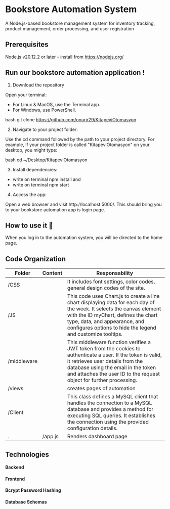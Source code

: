 # Bookstore Automation System

A Node.js-based bookstore management system for inventory tracking, product management, order processing, and user registration
## Prerequisites
 Node.js v20.12.2 or later - install from https://nodejs.org/
##  Run our bookstore automation application !

1. Download the repository

  Open your terminal:
- For Linux & MacOS, use the Terminal app.
- For Windows, use PowerShell.

bash
  git clone https://github.com/onurjr29/KitapeviOtomasyon

2. Navigate to your project folder:

  Use the cd command followed by the path to your project directory. For example, if your project folder is called "KitapeviOtomasyon" on your desktop, you might type:

bash
cd ~/Desktop/KitapeviOtomasyon

3. Install dependencies:

  - write on terminal npm install  and 
  - write on terminal npm start
 
4. Access the app:

Open a web browser and visit http://localhost:5000/. This should bring you to your bookstore automation app is login page.

## How to use it 📖

When you log in to the automation system, you will be directed to the home page.

## Code Organization

|  Folder | Content | Responsability| 
| --- | --- | --- |
|/CSS| |		It includes font settings, color codes, general design codes of the site.|
|/JS| | This code uses Chart.js to create a line chart displaying data for each day of the week. It selects the canvas element with the ID myChart, defines the chart type, data, and appearance, and configures options to hide the legend and customize tooltips.|
|/middleware|	|	This middleware function verifies a JWT token from the cookies to authenticate a user. If the token is valid, it retrieves user details from the database using the email in the token and attaches the user ID to the request object for further processing.|
|/views||creates pages of automation|
|/Client||	This class defines a MySQL client that handles the connection to a MySQL database and provides a method for executing SQL queries. It establishes the connection using the provided configuration details.|
|.|/app.js| Renders dashboard page|

## Technologies

#### Backend

#### Frontend

#### Bcrypt Password Hashing 

#### Database Schemas
